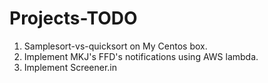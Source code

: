 # Projects-TODO

1. Samplesort-vs-quicksort on My Centos box.
2. Implement MKJ's FFD's notifications using AWS lambda.
3. Implement Screener.in
